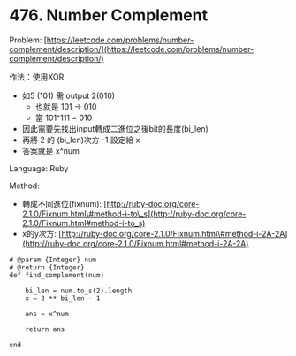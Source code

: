 # 476. Number Complement

Problem: [https://leetcode.com/problems/number-complement/description/](https://leetcode.com/problems/number-complement/description/)

作法：使用XOR

* 如5 \(101\) 需 output 2\(010\)
  * 也就是 101 -&gt; 010 
  * 當 101^111 = 010
* 因此需要先找出input轉成二進位之後bit的長度\(bi\_len\)
* 再將 2 的 \(bi\_len\)次方 -1 設定給 x   
* 答案就是  x^num

Language: Ruby

Method:

* 轉成不同進位\(fixnum\): [http://ruby-doc.org/core-2.1.0/Fixnum.html\#method-i-to\_s](http://ruby-doc.org/core-2.1.0/Fixnum.html#method-i-to_s) 
* x的y次方: [http://ruby-doc.org/core-2.1.0/Fixnum.html\#method-i-2A-2A](http://ruby-doc.org/core-2.1.0/Fixnum.html#method-i-2A-2A)

```
# @param {Integer} num
# @return {Integer}
def find_complement(num)

    bi_len = num.to_s(2).length
    x = 2 ** bi_len - 1

    ans = x^num

    return ans

end
```



